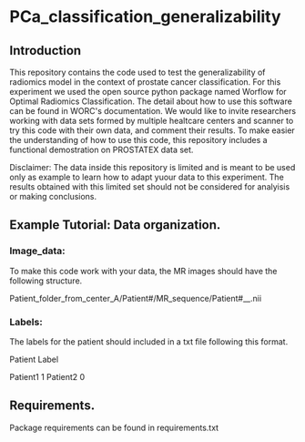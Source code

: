 # PCa_classification_generalizability


## Introduction 

This repository contains the code used to test the generalizability of radiomics model in the context of prostate cancer classification. For this experiment we used the open source python package named Worflow for Optimal Radiomics Classification. The detail about how to use this software can be found in WORC's documentation.  We would like to invite researchers working with data sets formed by multiple healtcare centers and scanner to try this code with their own data, and comment their results. To make easier the understanding of how to use this code, this repository includes a functional demostration on PROSTATEX data set. 

Disclaimer: The data inside this repository is limited and is meant to be used only as example to learn how to adapt yuour data to this experiment. The results obtained with this limited set should not be considered for analyisis or making conclusions.

## Example Tutorial: Data organization.

### Image_data:

To make this code work with your data, the MR images should have the following structure. 

Patient_folder_from_center_A/Patient#/MR_sequence/Patient#__.nii

                                                
### Labels: 
The labels for the patient should included in a txt file following this format. 

Patient    Label

Patient1   1
Patient2   0


## Requirements.

Package requirements can be found in requirements.txt



